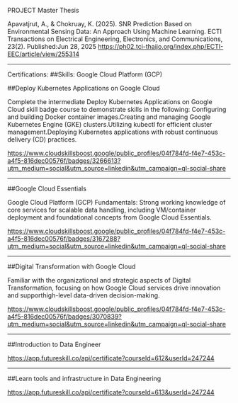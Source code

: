 PROJECT Master Thesis

Apavatjrut, A., & Chokruay, K. (2025).
SNR Prediction Based on Environmental Sensing Data: An Approach Using Machine Learning.
ECTI Transactions on Electrical Engineering, Electronics, and Communications, 23(2).
Published:Jun 28, 2025 https://ph02.tci-thaijo.org/index.php/ECTI-EEC/article/view/255314

--------------------------------------------------------------------------------------------------------------
Certifications:
##Skills: Google Cloud Platform (GCP)

##Deploy Kubernetes Applications on Google Cloud

Complete the intermediate Deploy Kubernetes Applications on Google Cloud skill badge course to demonstrate skills in the following: Configuring and building Docker container images.Creating and managing Google Kubernetes Engine (GKE) clusters.Utilizing kubectl for efficient cluster management.Deploying Kubernetes applications with robust continuous delivery (CD) practices.

https://www.cloudskillsboost.google/public_profiles/04f784fd-f4e7-453c-a4f5-816dec00576f/badges/3266613?utm_medium=social&utm_source=linkedin&utm_campaign=ql-social-share

-------------------------------------------------------------------------------------------------------

##Google Cloud Essentials

Google Cloud Platform (GCP) Fundamentals: Strong working knowledge of core services for scalable data handling, including VM/container deployment and foundational concepts from Google Cloud Essentials.

https://www.cloudskillsboost.google/public_profiles/04f784fd-f4e7-453c-a4f5-816dec00576f/badges/3167288?utm_medium=social&utm_source=linkedin&utm_campaign=ql-social-share

-------------------------------------------------------------------------------------------------------

##Digital Transformation with Google Cloud

Familiar with the organizational and strategic aspects of Digital Transformation, focusing on how Google Cloud services drive innovation and supporthigh-level data-driven decision-making.

https://www.cloudskillsboost.google/public_profiles/04f784fd-f4e7-453c-a4f5-816dec00576f/badges/3070839?utm_medium=social&utm_source=linkedin&utm_campaign=ql-social-share

-------------------------------------------------------------------------------------------------------

##Introduction to Data Engineer 

https://app.futureskill.co/api/certificate?courseId=612&userId=247244

--------------------------------------------------------------------------------------------------------------
##Learn tools and infrastructure in Data Engineering

https://app.futureskill.co/api/certificate?courseId=613&userId=247244
